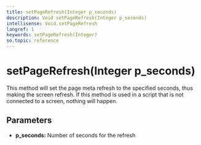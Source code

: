 ```yaml
---
title: setPageRefresh(Integer p_seconds)
description: Void setPageRefresh(Integer p_seconds)
intellisense: Void.setPageRefresh
langref: 1
keywords: setPageRefresh(Integer)
so.topic: reference
---
```


# setPageRefresh(Integer p_seconds)

This method will set the page meta refresh to the specified seconds, thus making the screen refresh. If this method is used in a script that is not connected to a screen, nothing will happen.

## Parameters

* **p_seconds:** Number of seconds for the refresh
